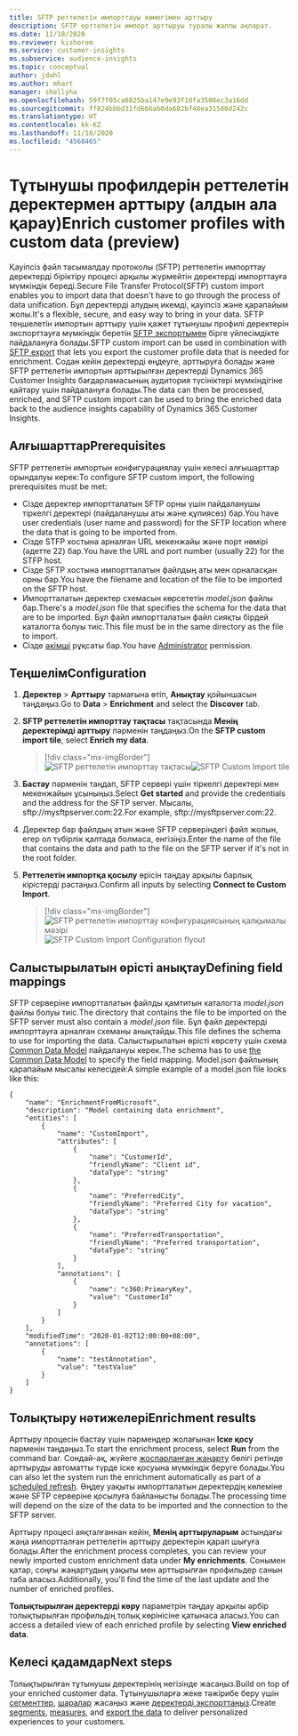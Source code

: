 ```yaml
---
title: SFTP реттелетін импорттауы көмегімен арттыру
description: SFTP ерттелетін импорт арттыруы туралы жалпы ақпарат.
ms.date: 11/18/2020
ms.reviewer: kishorem
ms.service: customer-insights
ms.subservice: audience-insights
ms.topic: conceptual
author: jdahl
ms.author: mhart
manager: shellyha
ms.openlocfilehash: 59f7f05ca0825ba147e9e93f10fa3508ec3a16dd
ms.sourcegitcommit: ff824bbbd31fd666ab0da682bf48ea31580d242c
ms.translationtype: HT
ms.contentlocale: kk-KZ
ms.lasthandoff: 11/18/2020
ms.locfileid: "4568465"
---
```

# <a name="enrich-customer-profiles-with-custom-data-preview"></a><span data-ttu-id="7bb37-103">Тұтынушы профилдерін реттелетін деректермен арттыру (алдын ала қарау)</span><span class="sxs-lookup"><span data-stu-id="7bb37-103">Enrich customer profiles with custom data (preview)</span></span>

<span data-ttu-id="7bb37-104">Қауіпсіз файл тасымалдау протоколы (SFTP) реттелетін импорттау деректерді біріктіру процесі арқылы жүрмейтін деректерді импорттауға мүмкіндік береді.</span><span class="sxs-lookup"><span data-stu-id="7bb37-104">Secure File Transfer Protocol(SFTP) custom import enables you to import data that doesn't have to go through the process of data unification.</span></span> <span data-ttu-id="7bb37-105">Бұл деректерді алудың икемді, қауіпсіз және қарапайым жолы.</span><span class="sxs-lookup"><span data-stu-id="7bb37-105">It's a flexible, secure, and easy way to bring in your data.</span></span> <span data-ttu-id="7bb37-106">SFTP теңшелетін импортын арттыру үшін қажет тұтынушы профилі деректерін экспорттауға мүмкіндік беретін [SFTP экспортымен](export-sftp.md) бірге үйлесімдікте пайдалануға болады.</span><span class="sxs-lookup"><span data-stu-id="7bb37-106">SFTP custom import can be used in combination with [SFTP export](export-sftp.md) that lets you export the customer profile data that is needed for enrichment.</span></span> <span data-ttu-id="7bb37-107">Содан кейін деректерді өңдеуге, арттыруға болады және SFTP реттелетін импортын арттырылған деректерді Dynamics 365 Customer Insights бағдарламасының аудитория түсініктері мүмкіндігіне қайтару үшін пайдалануға болады.</span><span class="sxs-lookup"><span data-stu-id="7bb37-107">The data can then be processed, enriched, and SFTP custom import can be used to bring the enriched data back to the audience insights capability of Dynamics 365 Customer Insights.</span></span>

## <a name="prerequisites"></a><span data-ttu-id="7bb37-108">Алғышарттар</span><span class="sxs-lookup"><span data-stu-id="7bb37-108">Prerequisites</span></span>

<span data-ttu-id="7bb37-109">SFTP реттелетін импортын конфигурациялау үшін келесі алғышарттар орындалуы керек:</span><span class="sxs-lookup"><span data-stu-id="7bb37-109">To configure SFTP custom import, the following prerequisites must be met:</span></span>

- <span data-ttu-id="7bb37-110">Сізде деректер импортталатын SFTP орны үшін пайдаланушы тіркелгі деректері (пайдаланушы аты және құпиясөз) бар.</span><span class="sxs-lookup"><span data-stu-id="7bb37-110">You have user credentials (user name and password) for the SFTP location where the data that is going to be imported from.</span></span>
- <span data-ttu-id="7bb37-111">Сізде STFP хостына арналған URL мекенжайы және порт нөмірі (әдетте 22) бар.</span><span class="sxs-lookup"><span data-stu-id="7bb37-111">You have the URL and port number (usually 22) for the STFP host.</span></span>
- <span data-ttu-id="7bb37-112">Сізде SFTP хостына импортталатын файлдың аты мен орналасқан орны бар.</span><span class="sxs-lookup"><span data-stu-id="7bb37-112">You have the filename and location of the file to be imported on the SFTP host.</span></span>
- <span data-ttu-id="7bb37-113">Импортталатын деректер схемасын көрсететін *model.json* файлы бар.</span><span class="sxs-lookup"><span data-stu-id="7bb37-113">There's a *model.json* file that specifies the schema for the data that are to be imported.</span></span> <span data-ttu-id="7bb37-114">Бұл файл импортталатын файл сияқты бірдей каталогта болуы тиіс.</span><span class="sxs-lookup"><span data-stu-id="7bb37-114">This file must be in the same directory as the file to import.</span></span>
- <span data-ttu-id="7bb37-115">Сізде [әкімші](permissions.md#administrator) рұқсаты бар.</span><span class="sxs-lookup"><span data-stu-id="7bb37-115">You have [Administrator](permissions.md#administrator) permission.</span></span>

## <a name="configuration"></a><span data-ttu-id="7bb37-116">Теңшелім</span><span class="sxs-lookup"><span data-stu-id="7bb37-116">Configuration</span></span>

1. <span data-ttu-id="7bb37-117">**Деректер** > **Арттыру** тармағына өтіп, **Анықтау** қойыншасын таңдаңыз.</span><span class="sxs-lookup"><span data-stu-id="7bb37-117">Go to **Data** > **Enrichment** and select the **Discover** tab.</span></span>

1. <span data-ttu-id="7bb37-118">**SFTP реттелетін импорттау тақтасы** тақтасында **Менің деректерімді арттыру** пәрменін таңдаңыз.</span><span class="sxs-lookup"><span data-stu-id="7bb37-118">On the **SFTP custom import tile**, select **Enrich my data**.</span></span>

   > [!div class="mx-imgBorder"]
   > <span data-ttu-id="7bb37-119">![SFTP реттелетін импорттау тақтасы](media/SFTP_Custom_Import_tile.png "SFTP реттелетін импорттау тақтасы")</span><span class="sxs-lookup"><span data-stu-id="7bb37-119">![SFTP Custom Import tile](media/SFTP_Custom_Import_tile.png "SFTP Custom Import tile")</span></span>

1. <span data-ttu-id="7bb37-120">**Бастау** пәрменін таңдап, SFTP сервері үшін тіркелгі деректері мен мекенжайын ұсыныңыз.</span><span class="sxs-lookup"><span data-stu-id="7bb37-120">Select **Get started** and provide the credentials and the address for the SFTP server.</span></span> <span data-ttu-id="7bb37-121">Мысалы, sftp://mysftpserver.com:22.</span><span class="sxs-lookup"><span data-stu-id="7bb37-121">For example, sftp://mysftpserver.com:22.</span></span>

1. <span data-ttu-id="7bb37-122">Деректер бар файлдың атын және SFTP серверіндегі файл жолын, егер ол түбірлік қалтада болмаса, енгізіңіз.</span><span class="sxs-lookup"><span data-stu-id="7bb37-122">Enter the name of the file that contains the data and path to the file on the SFTP server if it's not in the root folder.</span></span>

1. <span data-ttu-id="7bb37-123">**Реттелетін импортқа қосылу** өрісін таңдау арқылы барлық кірістерді растаңыз.</span><span class="sxs-lookup"><span data-stu-id="7bb37-123">Confirm all inputs by selecting **Connect to Custom Import**.</span></span>

   > [!div class="mx-imgBorder"]
   > <span data-ttu-id="7bb37-124">![SFTP реттелетін импорттау конфигурациясының қалқымалы мәзірі](media/SFTP_Custom_Import_Configuration_flyout.png "SFTP реттелетін импорттау конфигурациясының қалқымалы мәзірі")</span><span class="sxs-lookup"><span data-stu-id="7bb37-124">![SFTP Custom Import Configuration flyout](media/SFTP_Custom_Import_Configuration_flyout.png "SFTP Custom Import Configuration flyout")</span></span>

## <a name="defining-field-mappings"></a><span data-ttu-id="7bb37-125">Салыстырылатын өрісті анықтау</span><span class="sxs-lookup"><span data-stu-id="7bb37-125">Defining field mappings</span></span> 

<span data-ttu-id="7bb37-126">SFTP серверіне импортталатын файлды қамтитын каталогта *model.json* файлы болуы тиіс.</span><span class="sxs-lookup"><span data-stu-id="7bb37-126">The directory that contains the file to be imported on the SFTP server must also contain a *model.json* file.</span></span> <span data-ttu-id="7bb37-127">Бұл файл деректерді импорттауға арналған схеманы анықтайды.</span><span class="sxs-lookup"><span data-stu-id="7bb37-127">This file defines the schema to use for importing the data.</span></span> <span data-ttu-id="7bb37-128">Салыстырылатын өрісті көрсету үшін схема [Common Data Model](https://docs.microsoft.com/common-data-model/) пайдалануы керек.</span><span class="sxs-lookup"><span data-stu-id="7bb37-128">The schema has to use [the Common Data Model](https://docs.microsoft.com/common-data-model/) to specify the field mapping.</span></span> <span data-ttu-id="7bb37-129">Model.json файлының қарапайым мысалы келесідей:</span><span class="sxs-lookup"><span data-stu-id="7bb37-129">A simple example of a model.json file looks like this:</span></span>

```
{
    "name": "EnrichmentFromMicrosoft",
    "description": "Model containing data enrichment",
    "entities": [
        {
            "name": "CustomImport",
            "attributes": [
                {
                    "name": "CustomerId",
                    "friendlyName": "Client id",
                    "dataType": "string"
                },
                {
                    "name": "PreferredCity",
                    "friendlyName": "Preferred City for vacation",
                    "dataType": "string"
                },
                {
                    "name": "PreferredTransportation",
                    "friendlyName": "Preferred transportation",
                    "dataType": "string"
                }
            ],
            "annotations": [
                {
                    "name": "c360:PrimaryKey",
                    "value": "CustomerId"
                }
            ]
        }
    ],
    "modifiedTime": "2020-01-02T12:00:00+08:00",
    "annotations": [
        {
            "name": "testAnnotation",
            "value": "testValue"
        }
    ]
}
```

## <a name="enrichment-results"></a><span data-ttu-id="7bb37-130">Толықтыру нәтижелері</span><span class="sxs-lookup"><span data-stu-id="7bb37-130">Enrichment results</span></span>

<span data-ttu-id="7bb37-131">Арттыру процесін бастау үшін пәрмендер жолағынан **Іске қосу** пәрменін таңдаңыз.</span><span class="sxs-lookup"><span data-stu-id="7bb37-131">To start the enrichment process, select **Run** from the command bar.</span></span> <span data-ttu-id="7bb37-132">Сондай-ақ, жүйеге [жоспарланған жаңарту](system.md#schedule-tab) бөлігі ретінде арттыруды автоматты түрде іске қосуына мүмкіндік беруге болады.</span><span class="sxs-lookup"><span data-stu-id="7bb37-132">You can also let the system run the enrichment automatically as part of a [scheduled refresh](system.md#schedule-tab).</span></span> <span data-ttu-id="7bb37-133">Өңдеу уақыты импортталатын деректердің көлеміне және SFTP серверіне қосылуға байланысты болады.</span><span class="sxs-lookup"><span data-stu-id="7bb37-133">The processing time will depend on the size of the data to be imported and the connection to the SFTP server.</span></span>

<span data-ttu-id="7bb37-134">Арттыру процесі аяқталғаннан кейін, **Менің арттыруларым** астындағы жаңа импортталған реттелетін арттыру деректерін қарап шығуға болады.</span><span class="sxs-lookup"><span data-stu-id="7bb37-134">After the enrichment process completes, you can review your newly imported custom enrichment data under **My enrichments**.</span></span> <span data-ttu-id="7bb37-135">Сонымен қатар, соңғы жаңартудың уақыты мен арттырылған профильдер санын таба аласыз.</span><span class="sxs-lookup"><span data-stu-id="7bb37-135">Additionally, you'll find the time of the last update and the number of enriched profiles.</span></span>

<span data-ttu-id="7bb37-136">**Толықтырылған деректерді көру** параметрін таңдау арқылы әрбір толықтырылған профильдің толық көрінісіне қатынаса аласыз.</span><span class="sxs-lookup"><span data-stu-id="7bb37-136">You can access a detailed view of each enriched profile by selecting **View enriched data**.</span></span>

## <a name="next-steps"></a><span data-ttu-id="7bb37-137">Келесі қадамдар</span><span class="sxs-lookup"><span data-stu-id="7bb37-137">Next steps</span></span>

<span data-ttu-id="7bb37-138">Толықтырылған тұтынушы деректерінің негізінде жасаңыз.</span><span class="sxs-lookup"><span data-stu-id="7bb37-138">Build on top of your enriched customer data.</span></span> <span data-ttu-id="7bb37-139">Тұтынушыларға жеке тәжірибе беру үшін [сегменттер](segments.md), [шаралар](measures.md) жасаңыз және [деректерді экспорттаңыз](export-destinations.md).</span><span class="sxs-lookup"><span data-stu-id="7bb37-139">Create [segments](segments.md), [measures](measures.md), and [export the data](export-destinations.md) to deliver personalized experiences to your customers.</span></span>


